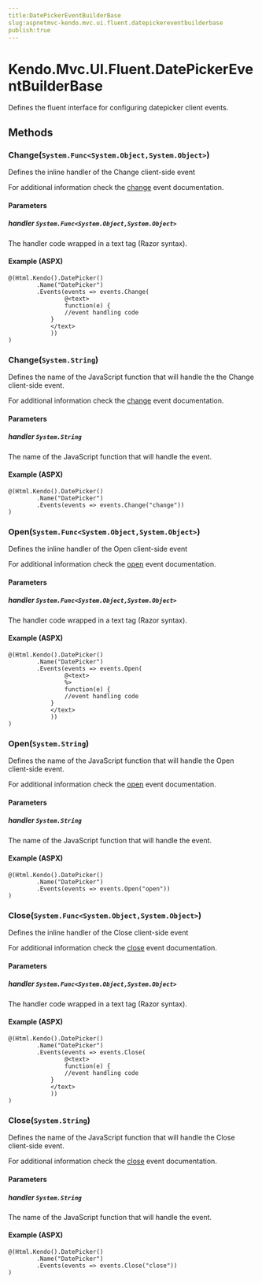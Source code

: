 ```yaml
---
title:DatePickerEventBuilderBase
slug:aspnetmvc-kendo.mvc.ui.fluent.datepickereventbuilderbase
publish:true
---
```


# Kendo.Mvc.UI.Fluent.DatePickerEventBuilderBase
Defines the fluent interface for configuring datepicker client events.



## Methods

### Change(`System.Func<System.Object,System.Object>`)
Defines the inline handler of the Change client-side event

For additional information check the [change](/api/web/datepickerbase#events-change) event documentation.


#### Parameters

##### handler `System.Func<System.Object,System.Object>`
The handler code wrapped in a text tag (Razor syntax).




#### Example (ASPX)
    @(Html.Kendo().DatePicker()
            .Name("DatePicker")
            .Events(events => events.Change(
                    @<text>
                    function(e) {
                    //event handling code
                }
                </text>
                ))
    )


### Change(`System.String`)
Defines the name of the JavaScript function that will handle the the Change client-side event.

For additional information check the [change](/api/web/datepickerbase#events-change) event documentation.


#### Parameters

##### handler `System.String`
The name of the JavaScript function that will handle the event.




#### Example (ASPX)
    @(Html.Kendo().DatePicker()
            .Name("DatePicker")
            .Events(events => events.Change("change"))
    )


### Open(`System.Func<System.Object,System.Object>`)
Defines the inline handler of the Open client-side event

For additional information check the [open](/api/web/datepickerbase#events-open) event documentation.


#### Parameters

##### handler `System.Func<System.Object,System.Object>`
The handler code wrapped in a text tag (Razor syntax).




#### Example (ASPX)
    @(Html.Kendo().DatePicker()
            .Name("DatePicker")
            .Events(events => events.Open(
                    @<text>
                    %>
                    function(e) {
                    //event handling code
                }
                </text>
                ))
    )


### Open(`System.String`)
Defines the name of the JavaScript function that will handle the Open client-side event.

For additional information check the [open](/api/web/datepickerbase#events-open) event documentation.


#### Parameters

##### handler `System.String`
The name of the JavaScript function that will handle the event.




#### Example (ASPX)
    @(Html.Kendo().DatePicker()
            .Name("DatePicker")
            .Events(events => events.Open("open"))
    )


### Close(`System.Func<System.Object,System.Object>`)
Defines the inline handler of the Close client-side event

For additional information check the [close](/api/web/datepickerbase#events-close) event documentation.


#### Parameters

##### handler `System.Func<System.Object,System.Object>`
The handler code wrapped in a text tag (Razor syntax).




#### Example (ASPX)
    @(Html.Kendo().DatePicker()
            .Name("DatePicker")
            .Events(events => events.Close(
                    @<text>
                    function(e) {
                    //event handling code
                }
                </text>
                ))
    )


### Close(`System.String`)
Defines the name of the JavaScript function that will handle the Close client-side event.

For additional information check the [close](/api/web/datepickerbase#events-close) event documentation.


#### Parameters

##### handler `System.String`
The name of the JavaScript function that will handle the event.




#### Example (ASPX)
    @(Html.Kendo().DatePicker()
            .Name("DatePicker")
            .Events(events => events.Close("close"))
    )



